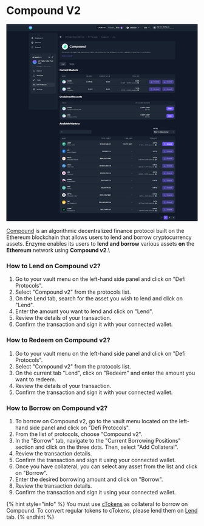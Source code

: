 # Compound V2



![](../../../.gitbook/assets/compound.png)

[Compound](https://compound.finance/) is an algorithmic decentralized finance protocol built on the Ethereum blockchain that allows users to lend and borrow cryptocurrency assets. Enzyme enables its users to **lend and borrow** various assets **on** the **Ethereum** network using **Compound v2**.\


### How to Lend on Compound v2?

1. Go to your vault menu on the left-hand side panel and click on "Defi Protocols".
2. Select "Compound v2" from the protocols list.
3. On the Lend tab, search for the asset you wish to lend and click on "Lend".
4. Enter the amount you want to lend and click on "Lend".
5. Review the details of your transaction.
6. Confirm the transaction and sign it with your connected wallet.

### How to Redeem on Compound v2?

1. Go to your vault menu on the left-hand side panel and click on "Defi Protocols".
2. Select "Compound v2" from the protocols list.
3. On the current tab "Lend", click on "Redeem" and enter the amount you want to redeem.
4. Review the details of your transaction.
5. Confirm the transaction and sign it with your connected wallet.

### How to Borrow on Compound v2?

1. To borrow on Compound v2, go to the vault menu located on the left-hand side panel and click on "Defi Protocols".
2. From the list of protocols, choose "Compound v2".
3. In the "Borrow" tab, navigate to the "Current Borrowing Positions" section and click on the three dots. Then, select "Add Collateral".
4. Review the transaction details.
5. Confirm the transaction and sign it using your connected wallet.
6. Once you have collateral, you can select any asset from the list and click on "Borrow".
7. Enter the desired borrowing amount and click on "Borrow".
8. Review the transaction details.
9. Confirm the transaction and sign it using your connected wallet.

{% hint style="info" %}
You must use [cTokens](https://compound.finance/docs/ctokens) as collateral to borrow on Compound. To convert regular tokens to cTokens, please lend them on [Lend](https://app.enzyme.finance/vault/0x86758fde8e8924be2b9fa440ff9d8c33a4e064a5/protocols/compound) tab.
{% endhint %}
